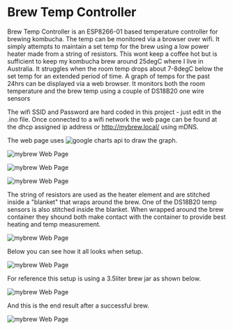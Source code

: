 # Brew Temp Controller

Brew Temp Controller is an ESP8266-01 based temperature controller for brewing kombucha.  The temp can be monitored via a browser over wifi.  It simply attempts to maintain a set temp for the brew using a low power heater made from a string of resistors.  This wont keep a coffee hot but is sufficient to keep my kombucha brew around 25degC where I live in Australia.  It struggles when the room temp drops about 7-8degC below the set temp for an extended period of time.  A graph of temps for the past 24hrs can be displayed via a web browser.  It monitors both the room temperature and the brew temp using a couple of DS18B20 one wire sensors

The wifi SSID and Password are hard coded in this project - just edit in the .ino file.  Once connected to a wifi network the web page can be found at the dhcp assigned ip address or http://mybrew.local/ using mDNS.

The web page uses ![google charts](https://developers.google.com/chart) api to draw the graph.

![mybrew Web Page](https://github.com/CraigHoffmann/brew-temp-controller/blob/master/mybrew.png?raw=true)

![mybrew Web Page](https://github.com/CraigHoffmann/brew-temp-controller/blob/master/Images/BrewTempControlSchematic.jpg?raw=true)

![mybrew Web Page](https://github.com/CraigHoffmann/brew-temp-controller/blob/master/Images/BrewTempControlWiring.jpg?raw=true)

The string of resistors are used as the heater element and are stitched inside a "blanket" that wraps around the brew.  One of the DS18B20 temp sensors is also stitched inside the blanket.  When wrapped around the brew container they shound both make contact with the container to provide best heating and temp measurement.

![mybrew Web Page](https://github.com/CraigHoffmann/brew-temp-controller/blob/master/Images/resistors.jpg?raw=true)

Below you can see how it all looks when setup.

![mybrew Web Page](https://github.com/CraigHoffmann/brew-temp-controller/blob/master/Images/heatersetup.jpg?raw=true)

For reference this setup is using a 3.5liter brew jar as shown below.

![mybrew Web Page](https://github.com/CraigHoffmann/brew-temp-controller/blob/master/Images/brew.jpg?raw=true)

And this is the end result after a successful brew.

![mybrew Web Page](https://github.com/CraigHoffmann/brew-temp-controller/blob/master/Images/bottled.jpg?raw=true)
